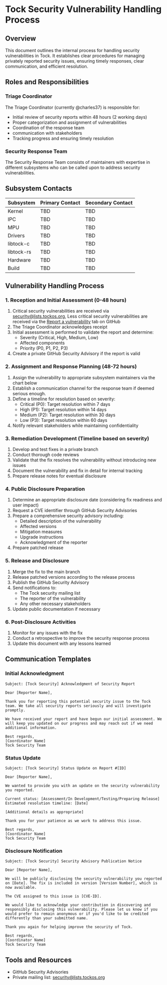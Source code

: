 # Tock Security Vulnerability Handling Process

## Overview

This document outlines the internal process for handling security vulnerabilities in Tock. It establishes clear procedures for managing privately reported security issues, ensuring timely responses, clear communication, and efficient resolution.

## Roles and Responsibilities

### Triage Coordinator

The Triage Coordinator (currently @charles37) is responsible for:

- Initial review of security reports within 48 hours (2 working days)
- Proper categorization and assignment of vulnerabilities
- Coordination of the response team
- communication with stakeholders
- Tracking progress and ensuring timely resolution

### Security Response Team

The Security Response Team consists of maintainers with expertise in different subsystems who can be called upon to address security vulnerabilities.

## Subsystem Contacts

| Subsystem  | Primary Contact | Secondary Contact |
| ---------- | --------------- | ----------------- |
| Kernel     | TBD             | TBD               |
| IPC        | TBD             | TBD               |
| MPU        | TBD             | TBD               |
| Drivers    | TBD             | TBD               |
| libtock-c  | TBD             | TBD               |
| libtock-rs | TBD             | TBD               |
| Hardware   | TBD             | TBD               |
| Build      | TBD             | TBD               |

## Vulnerability Handling Process

### 1. Reception and Initial Assessment (0-48 hours)

1. Critical security vulnerabilities are received via security@lists.tockos.org, Less critical security vulnerabilities are received via the [Report a vulnerability](https://github.com/tock/tock/security/advisories/new) tab on GitHub
2. The Triage Coordinator acknowledges receipt
3. Initial assessment is performed to validate the report and determine:
   - Severity (Critical, High, Medium, Low)
   - Affected components
   - Priority (P0, P1, P2, P3)
4. Create a private GitHub Security Advisory if the report is valid

### 2. Assignment and Response Planning (48-72 hours)

1. Assign the vulnerability to appropriate subsystem maintainers via the chart below
2. Establish a communication channel for the response team if deemed serious enough.
3. Define a timeline for resolution based on severity:
   - Critical (P0): Target resolution within 7 days
   - High (P1): Target resolution within 14 days
   - Medium (P2): Target resolution within 30 days
   - Low (P3): Target resolution within 60 days
4. Notify relevant stakeholders while maintaining confidentiality

### 3. Remediation Development (Timeline based on severity)

1. Develop and test fixes in a private branch
2. Conduct thorough code reviews
3. Validate that the fix resolves the vulnerability without introducing new issues
4. Document the vulnerability and fix in detail for internal tracking
5. Prepare release notes for eventual disclosure

### 4. Public Disclosure Preparation

1. Determine an appropriate disclosure date (considering fix readiness and user impact)
2. Request a CVE identifier through GitHub Security Advisories
3. Prepare a comprehensive security advisory including:
   - Detailed description of the vulnerability
   - Affected versions
   - Mitigation measures
   - Upgrade instructions
   - Acknowledgment of the reporter
4. Prepare patched release

### 5. Release and Disclosure

1. Merge the fix to the main branch
2. Release patched versions according to the release process
3. Publish the GitHub Security Advisory
4. Send notifications to:
   - The Tock security mailing list
   - The reporter of the vulnerability
   - Any other necessary stakeholders
5. Update public documentation if necessary

### 6. Post-Disclosure Activities

1. Monitor for any issues with the fix
2. Conduct a retrospective to improve the security response process
3. Update this document with any lessons learned

## Communication Templates

### Initial Acknowledgment

```
Subject: [Tock Security] Acknowledgment of Security Report

Dear [Reporter Name],

Thank you for reporting this potential security issue to the Tock team. We take all security reports seriously and will investigate promptly.

We have received your report and have begun our initial assessment. We will keep you updated on our progress and may reach out if we need additional information.

Best regards,
[Coordinator Name]
Tock Security Team
```

### Status Update

```
Subject: [Tock Security] Status Update on Report #[ID]

Dear [Reporter Name],

We wanted to provide you with an update on the security vulnerability you reported.

Current status: [Assessment/In Development/Testing/Preparing Release]
Estimated resolution timeline: [Date]

[Additional details as appropriate]

Thank you for your patience as we work to address this issue.

Best regards,
[Coordinator Name]
Tock Security Team
```

### Disclosure Notification

```
Subject: [Tock Security] Security Advisory Publication Notice

Dear [Reporter Name],

We will be publicly disclosing the security vulnerability you reported on [Date]. The fix is included in version [Version Number], which is now available.

The CVE assigned to this issue is [CVE-ID].

We would like to acknowledge your contribution in discovering and responsibly disclosing this vulnerability. Please let us know if you would prefer to remain anonymous or if you'd like to be credited differently than your submitted name.

Thank you again for helping improve the security of Tock.

Best regards,
[Coordinator Name]
Tock Security Team
```

## Tools and Resources

- GitHub Security Advisories
- Private mailing list: security@lists.tockos.org
